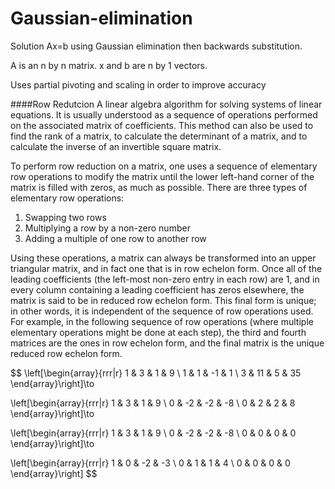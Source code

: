# Gaussian-elimination
Solution Ax=b using Gaussian elimination then backwards substitution. 

A is an n by n matrix. 
x and b are n by 1 vectors. 

Uses partial pivoting and scaling in order to improve accuracy


####Row Redutcion
A linear algebra algorithm for solving systems of linear equations. It is usually understood as a sequence of operations performed on the associated matrix of coefficients. This method can also be used to find the rank of a matrix, to calculate the determinant of a matrix, and to calculate the inverse of an invertible square matrix. 

To perform row reduction on a matrix, one uses a sequence of elementary row operations to modify the matrix until the lower left-hand corner of the matrix is filled with zeros, as much as possible. There are three types of elementary row operations: 

1. Swapping two rows
2. Multiplying a row by a non-zero number
3. Adding a multiple of one row to another row

Using these operations, a matrix can always be transformed into an upper triangular matrix, and in fact one that is in row echelon form. Once all of the leading coefficients (the left-most non-zero entry in each row) are 1, and in every column containing a leading coefficient has zeros elsewhere, the matrix is said to be in reduced row echelon form. This final form is unique; in other words, it is independent of the sequence of row operations used. For example, in the following sequence of row operations (where multiple elementary operations might be done at each step), the third and fourth matrices are the ones in row echelon form, and the final matrix is the unique reduced row echelon form.

$$
\left[\begin{array}{rrr|r}
1 & 3 & 1 & 9 \\
1 & 1 & -1 & 1 \\
3 & 11 & 5 & 35
\end{array}\right]\to

\left[\begin{array}{rrr|r}
1 & 3 & 1 & 9 \\
0 & -2 & -2 & -8 \\
0 & 2 & 2 & 8
\end{array}\right]\to

\left[\begin{array}{rrr|r}
1 & 3 & 1 & 9 \\
0 & -2 & -2 & -8 \\
0 & 0 & 0 & 0
\end{array}\right]\to

\left[\begin{array}{rrr|r}
1 & 0 & -2 & -3 \\
0 & 1 & 1 & 4 \\
0 & 0 & 0 & 0
\end{array}\right] 
$$


